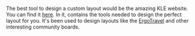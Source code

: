 The best tool to design a custom layout would be the amazing KLE website. You can find it [here](www.keyboard-layout-editor.com). In it, contains the tools needed to design the perfect layout for you. It's been used to design layouts like the [ErgoTravel](https://github.com/jpconstantineau/ErgoTravel) and other interesting community boards.
